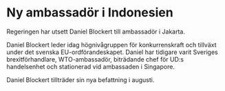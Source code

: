# Ny ambassadör i Indonesien

Regeringen har utsett Daniel Blockert till ambassadör i Jakarta.

Daniel Blockert leder idag högnivågruppen för konkurrenskraft och tillväxt under det svenska EU-ordförandeskapet. Daniel har tidigare varit Sveriges brexitförhandlare, WTO-ambassadör, biträdande chef för UD:s handelsenhet och stationerad vid ambassaden i Singapore.

Daniel Blockert tillträder sin nya befattning i augusti.
